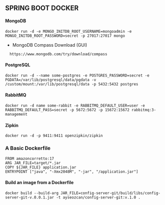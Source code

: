 ## SPRING BOOT DOCKER
#### MongoDB
 ```
docker run -d -e MONGO_INITDB_ROOT_USERNAME=mongoadmin -e MONGO_INITDB_ROOT_PASSWORD=secret -p 27017:27017 mongo
```
- MongoDB Compass Download (GUI)
```
  https://www.mongodb.com/try/download/compass
```
#### PostgreSQL
```
docker run -d --name some-postgres -e POSTGRES_PASSWORD=secret -e PGDATA=/var/lib/postgresql/data/pgdata -v /custom/mount:/var/lib/postgresql/data -p 5432:5432 postgres
```
#### RabbitMQ
```
docker run -d name some-rabbit -e RABBITMQ_DEFAULT_USER=user -e RABBITMQ_DEFAULT_PASS=secret -p 5672:5672 -p 15672:15672 rabbitmq:3-management
```
#### Zipkin
```
docker run -d -p 9411:9411 openzipkin/zipkin
```
### A Basic Dockerfile
```
FROM amazoncorretto:17
ARG JAR_FILE=target/*.jar
COPY ${JAR_FILE} application.jar
ENTRYPOINT ["java", "-Xmx2048M", "-jar", "/application.jar"]
```
#### Build an image from a Dockerfile
```
docker build --build-arg JAR_FILE=config-server-git/build/libs/config-server-git-v.0.0.1.jar -t ayseozcan/config-server-git:v.1.0 .
```

